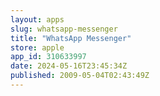 ```yaml
---
layout: apps
slug: whatsapp-messenger
title: "WhatsApp Messenger"
store: apple
app_id: 310633997
date: 2024-05-16T23:45:34Z
published: 2009-05-04T02:43:49Z
---
```

